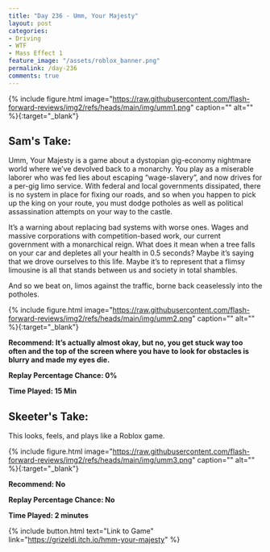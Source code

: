 ```yaml
---
title: "Day 236 - Umm, Your Majesty"
layout: post
categories:
- Driving
- WTF
- Mass Effect 1
feature_image: "/assets/roblox_banner.png"
permalink: /day-236
comments: true
---
```


{% include figure.html image="https://raw.githubusercontent.com/flash-forward-reviews/img2/refs/heads/main/img/umm1.png" caption="" alt="" %}{:target="_blank"}

## Sam's Take:

Umm, Your Majesty is a game about a dystopian gig-economy nightmare world where we’ve devolved back to a monarchy. You play as a miserable laborer who was fed lies about escaping “wage-slavery”, and now drives for a per-gig limo service. With federal and local governments dissipated, there is no system in place for fixing our roads, and so when you happen to pick up the king on your route, you must dodge potholes as well as political assassination attempts on your way to the castle.

It’s a warning about replacing bad systems with worse ones. Wages and massive corporations with competition-based work, our current government with a monarchical reign. What does it mean when a tree falls on your car and depletes all your health in 0.5 seconds? Maybe it’s saying that we drove ourselves to this life. Maybe it’s to represent that a flimsy limousine is all that stands between us and society in total shambles.

And so we beat on, limos against the traffic, borne back ceaselessly into the potholes.

{% include figure.html image="https://raw.githubusercontent.com/flash-forward-reviews/img2/refs/heads/main/img/umm2.png" caption="" alt="" %}{:target="_blank"}

**Recommend: It’s actually almost okay, but no, you get stuck way too often and the top of the screen where you have to look for obstacles is blurry and made my eyes die.** 

**Replay Percentage Chance: 0%**

**Time Played: 15 Min**

## Skeeter's Take:

This looks, feels, and plays like a Roblox game. 

{% include figure.html image="https://raw.githubusercontent.com/flash-forward-reviews/img2/refs/heads/main/img/umm3.png" caption="" alt="" %}{:target="_blank"}

**Recommend: No**

**Replay Percentage Chance: No**

**Time Played: 2 minutes**

{% include button.html text="Link to Game" link="https://grizeldi.itch.io/hmm-your-majesty" %}